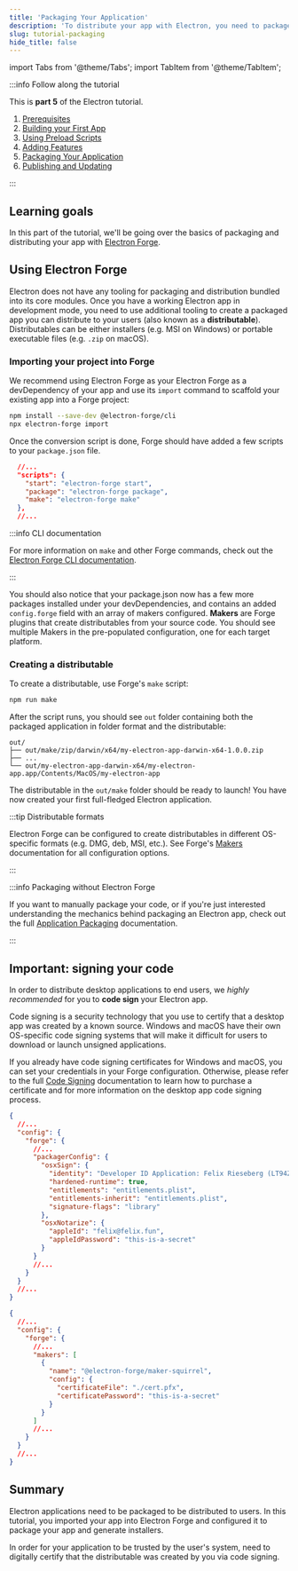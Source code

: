 ```yaml
---
title: 'Packaging Your Application'
description: 'To distribute your app with Electron, you need to package and rebrand it. To do this, you can either use specialized tooling or manual approaches.'
slug: tutorial-packaging
hide_title: false
---
```


import Tabs from '@theme/Tabs';
import TabItem from '@theme/TabItem';

:::info Follow along the tutorial

This is **part 5** of the Electron tutorial.

1. [Prerequisites][prerequisites]
1. [Building your First App][building your first app]
1. [Using Preload Scripts][main-renderer]
1. [Adding Features][features]
1. [Packaging Your Application][packaging]
1. [Publishing and Updating][updates]

:::

## Learning goals

In this part of the tutorial, we'll be going over the basics of packaging and distributing
your app with [Electron Forge].

## Using Electron Forge

Electron does not have any tooling for packaging and distribution bundled into its core
modules. Once you have a working Electron app in development mode, you need to use
additional tooling to create a packaged app you can distribute to your users (also known
as a **distributable**). Distributables can be either installers (e.g. MSI on Windows) or
portable executable files (e.g. `.zip` on macOS).

### Importing your project into Forge

We recommend using Electron Forge as your  Electron Forge as a devDependency of your app and use its `import`
command to scaffold your existing app into a Forge project:

```sh npm2yarn
npm install --save-dev @electron-forge/cli
npx electron-forge import
```

Once the conversion script is done, Forge should have added a few scripts
to your `package.json` file.

```json title='package.json'
  //...
  "scripts": {
    "start": "electron-forge start",
    "package": "electron-forge package",
    "make": "electron-forge make"
  },
  //...
```

:::info CLI documentation

For more information on `make` and other Forge commands, check out
the [Electron Forge CLI documentation].

:::

You should also notice that your package.json now has a few more packages installed
under your devDependencies, and contains an added `config.forge` field with an array
of makers configured. **Makers** are Forge plugins that create distributables from
your source code. You should see multiple Makers in the pre-populated configuration,
one for each target platform.

### Creating a distributable

To create a distributable, use Forge's `make` script:

```sh npm2yarn
npm run make
```

After the script runs, you should see `out` folder containing both the packaged
application in folder format and the distributable:

```plain title='macOS output example'
out/
├── out/make/zip/darwin/x64/my-electron-app-darwin-x64-1.0.0.zip
├── ...
└── out/my-electron-app-darwin-x64/my-electron-app.app/Contents/MacOS/my-electron-app
```

The distributable in the `out/make` folder should be ready to launch! You have now
created your first full-fledged Electron application.

:::tip Distributable formats

Electron Forge can be configured to create distributables in different OS-specific formats
(e.g. DMG, deb, MSI, etc.). See Forge's [Makers] documentation for all configuration options.

:::

:::info Packaging without Electron Forge

If you want to manually package your code, or if you're just interested understanding the
mechanics behind packaging an Electron app, check out the full [Application Packaging]
documentation.

:::

## Important: signing your code

In order to distribute desktop applications to end users, we _highly recommended_ for you
to **code sign** your Electron app.

Code signing is a security technology that you use to certify that a desktop app was
created by a known source. Windows and macOS have their own OS-specific code signing
systems that will make it difficult for users to download or launch unsigned applications.

If you already have code signing certificates for Windows and macOS, you can set your
credentials in your Forge configuration. Otherwise, please refer to the full
[Code Signing] documentation to learn how to purchase a certificate and for more information
on the desktop app code signing process.

<Tabs>
  <TabItem value="macos" label="macOS" default>

```json title='package.json' {6-18}
{
  //...
  "config": {
    "forge": {
      //...
      "packagerConfig": {
        "osxSign": {
          "identity": "Developer ID Application: Felix Rieseberg (LT94ZKYDCJ)",
          "hardened-runtime": true,
          "entitlements": "entitlements.plist",
          "entitlements-inherit": "entitlements.plist",
          "signature-flags": "library"
        },
        "osxNotarize": {
          "appleId": "felix@felix.fun",
          "appleIdPassword": "this-is-a-secret"
        }
      }
      //...
    }
  }
  //...
}
```

  </TabItem>
  <TabItem value="windows" label="Windows">

```json title='package.json'  {6-14}
{
  //...
  "config": {
    "forge": {
      //...
      "makers": [
        {
          "name": "@electron-forge/maker-squirrel",
          "config": {
            "certificateFile": "./cert.pfx",
            "certificatePassword": "this-is-a-secret"
          }
        }
      ]
      //...
    }
  }
  //...
}
```

  </TabItem>
</Tabs>

## Summary

Electron applications need to be packaged to be distributed to users. In this tutorial,
you imported your app into Electron Forge and configured it to package your app and
generate installers.

In order for your application to be trusted by the user's system, need to digitally
certify that the distributable was created by you via code signing.

[application packaging]: application-packaging.md
[code signing]: code-signing.md
[electron forge]: https://www.electronforge.io
[electron forge cli documentation]: https://www.electronforge.io/cli#commands
[makers]: https://www.electronforge.io/config/makers

<!-- Tutorial links -->

[prerequisites]: tutorial-1-prerequisites.md
[building your first app]: tutorial-2-scaffolding.md
[main-renderer]: tutorial-3-main-renderer.md
[features]: tutorial-4-adding-features.md
[packaging]: tutorial-5-packaging.md
[updates]: tutorial-6-publishing-updating.md

